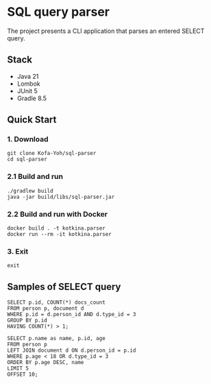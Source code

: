 # SQL query parser

The project presents a CLI application that parses an entered SELECT query.

## Stack

- Java 21
- Lombok
- JUnit 5
- Gradle 8.5

## Quick Start

### 1. Download

```
git clone Kofa-Yoh/sql-parser
cd sql-parser
```

### 2.1 Build and run

```
./gradlew build
java -jar build/libs/sql-parser.jar
```

### 2.2 Build and run with Docker
```
docker build . -t kotkina.parser
docker run --rm -it kotkina.parser
```

### 3. Exit
```
exit
```

## Samples of SELECT query
```
SELECT p.id, COUNT(*) docs_count
FROM person p, document d
WHERE p.id = d.person_id AND d.type_id = 3
GROUP BY p.id
HAVING COUNT(*) > 1;
```
```
SELECT p.name as name, p.id, age
FROM person p
LEFT JOIN document d ON d.person_id = p.id
WHERE p.age < 18 OR d.type_id = 3
ORDER BY p.age DESC, name
LIMIT 5
OFFSET 10;
```